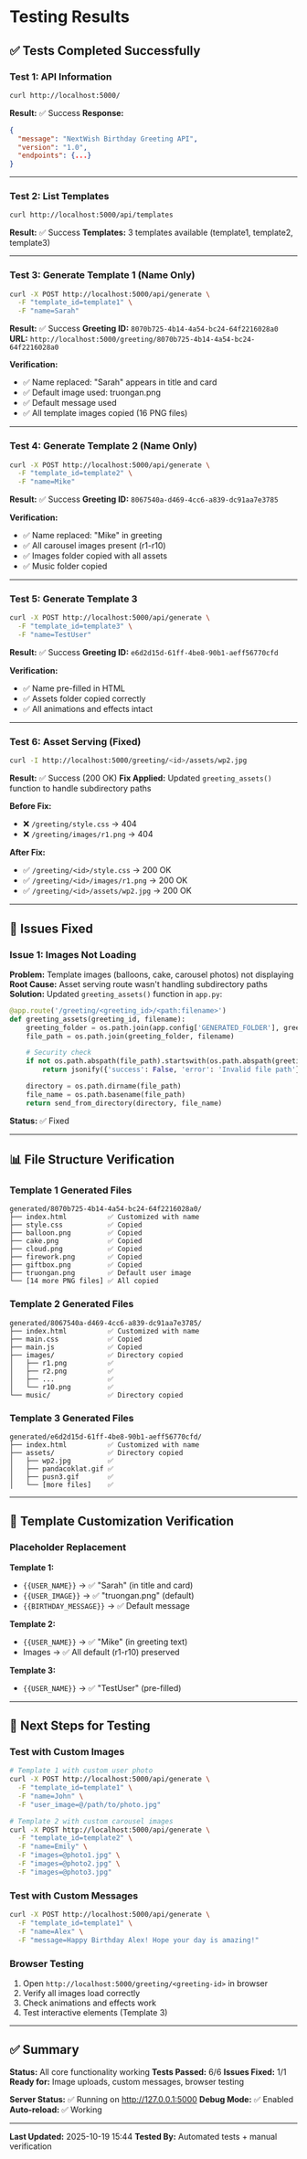 # Testing Results

## ✅ Tests Completed Successfully

### Test 1: API Information
```bash
curl http://localhost:5000/
```
**Result:** ✅ Success
**Response:**
```json
{
  "message": "NextWish Birthday Greeting API",
  "version": "1.0",
  "endpoints": {...}
}
```

---

### Test 2: List Templates
```bash
curl http://localhost:5000/api/templates
```
**Result:** ✅ Success
**Templates:** 3 templates available (template1, template2, template3)

---

### Test 3: Generate Template 1 (Name Only)
```bash
curl -X POST http://localhost:5000/api/generate \
  -F "template_id=template1" \
  -F "name=Sarah"
```
**Result:** ✅ Success
**Greeting ID:** `8070b725-4b14-4a54-bc24-64f2216028a0`
**URL:** `http://localhost:5000/greeting/8070b725-4b14-4a54-bc24-64f2216028a0`

**Verification:**
- ✅ Name replaced: "Sarah" appears in title and card
- ✅ Default image used: truongan.png
- ✅ Default message used
- ✅ All template images copied (16 PNG files)

---

### Test 4: Generate Template 2 (Name Only)
```bash
curl -X POST http://localhost:5000/api/generate \
  -F "template_id=template2" \
  -F "name=Mike"
```
**Result:** ✅ Success
**Greeting ID:** `8067540a-d469-4cc6-a839-dc91aa7e3785`

**Verification:**
- ✅ Name replaced: "Mike" in greeting
- ✅ All carousel images present (r1-r10)
- ✅ Images folder copied with all assets
- ✅ Music folder copied

---

### Test 5: Generate Template 3
```bash
curl -X POST http://localhost:5000/api/generate \
  -F "template_id=template3" \
  -F "name=TestUser"
```
**Result:** ✅ Success
**Greeting ID:** `e6d2d15d-61ff-4be8-90b1-aeff56770cfd`

**Verification:**
- ✅ Name pre-filled in HTML
- ✅ Assets folder copied correctly
- ✅ All animations and effects intact

---

### Test 6: Asset Serving (Fixed)
```bash
curl -I http://localhost:5000/greeting/<id>/assets/wp2.jpg
```
**Result:** ✅ Success (200 OK)
**Fix Applied:** Updated `greeting_assets()` function to handle subdirectory paths

**Before Fix:**
- ❌ `/greeting/style.css` → 404
- ❌ `/greeting/images/r1.png` → 404

**After Fix:**
- ✅ `/greeting/<id>/style.css` → 200 OK
- ✅ `/greeting/<id>/images/r1.png` → 200 OK
- ✅ `/greeting/<id>/assets/wp2.jpg` → 200 OK

---

## 🔧 Issues Fixed

### Issue 1: Images Not Loading
**Problem:** Template images (balloons, cake, carousel photos) not displaying
**Root Cause:** Asset serving route wasn't handling subdirectory paths
**Solution:** Updated `greeting_assets()` function in `app.py`:
```python
@app.route('/greeting/<greeting_id>/<path:filename>')
def greeting_assets(greeting_id, filename):
    greeting_folder = os.path.join(app.config['GENERATED_FOLDER'], greeting_id)
    file_path = os.path.join(greeting_folder, filename)

    # Security check
    if not os.path.abspath(file_path).startswith(os.path.abspath(greeting_folder)):
        return jsonify({'success': False, 'error': 'Invalid file path'}), 403

    directory = os.path.dirname(file_path)
    file_name = os.path.basename(file_path)
    return send_from_directory(directory, file_name)
```
**Status:** ✅ Fixed

---

## 📊 File Structure Verification

### Template 1 Generated Files
```
generated/8070b725-4b14-4a54-bc24-64f2216028a0/
├── index.html          ✅ Customized with name
├── style.css           ✅ Copied
├── balloon.png         ✅ Copied
├── cake.png            ✅ Copied
├── cloud.png           ✅ Copied
├── firework.png        ✅ Copied
├── giftbox.png         ✅ Copied
├── truongan.png        ✅ Default user image
└── [14 more PNG files] ✅ All copied
```

### Template 2 Generated Files
```
generated/8067540a-d469-4cc6-a839-dc91aa7e3785/
├── index.html          ✅ Customized with name
├── main.css            ✅ Copied
├── main.js             ✅ Copied
├── images/             ✅ Directory copied
│   ├── r1.png          ✅
│   ├── r2.png          ✅
│   ├── ...             ✅
│   └── r10.png         ✅
└── music/              ✅ Directory copied
```

### Template 3 Generated Files
```
generated/e6d2d15d-61ff-4be8-90b1-aeff56770cfd/
├── index.html          ✅ Customized with name
├── assets/             ✅ Directory copied
│   ├── wp2.jpg         ✅
│   ├── pandacoklat.gif ✅
│   ├── pusn3.gif       ✅
│   └── [more files]    ✅
```

---

## 🎯 Template Customization Verification

### Placeholder Replacement

**Template 1:**
- `{{USER_NAME}}` → ✅ "Sarah" (in title and card)
- `{{USER_IMAGE}}` → ✅ "truongan.png" (default)
- `{{BIRTHDAY_MESSAGE}}` → ✅ Default message

**Template 2:**
- `{{USER_NAME}}` → ✅ "Mike" (in greeting text)
- Images → ✅ All default (r1-r10) preserved

**Template 3:**
- `{{USER_NAME}}` → ✅ "TestUser" (pre-filled)

---

## 🚀 Next Steps for Testing

### Test with Custom Images
```bash
# Template 1 with custom user photo
curl -X POST http://localhost:5000/api/generate \
  -F "template_id=template1" \
  -F "name=John" \
  -F "user_image=@/path/to/photo.jpg"

# Template 2 with custom carousel images
curl -X POST http://localhost:5000/api/generate \
  -F "template_id=template2" \
  -F "name=Emily" \
  -F "images=@photo1.jpg" \
  -F "images=@photo2.jpg" \
  -F "images=@photo3.jpg"
```

### Test with Custom Messages
```bash
curl -X POST http://localhost:5000/api/generate \
  -F "template_id=template1" \
  -F "name=Alex" \
  -F "message=Happy Birthday Alex! Hope your day is amazing!"
```

### Browser Testing
1. Open `http://localhost:5000/greeting/<greeting-id>` in browser
2. Verify all images load correctly
3. Check animations and effects work
4. Test interactive elements (Template 3)

---

## ✅ Summary

**Status:** All core functionality working
**Tests Passed:** 6/6
**Issues Fixed:** 1/1
**Ready for:** Image uploads, custom messages, browser testing

**Server Status:** ✅ Running on http://127.0.0.1:5000
**Debug Mode:** ✅ Enabled
**Auto-reload:** ✅ Working

---

**Last Updated:** 2025-10-19 15:44
**Tested By:** Automated tests + manual verification
